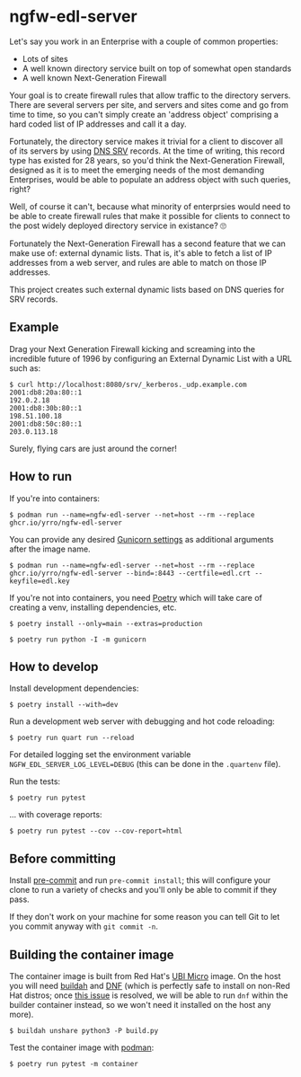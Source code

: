# ngfw-edl-server

Let's say you work in an Enterprise with a couple of common properties:

* Lots of sites
* A well known directory service built on top of somewhat open standards
* A well known Next-Generation Firewall

Your goal is to create firewall rules that allow traffic to the directory
servers. There are several servers per site, and servers and sites come and go
from time to time, so you can't simply create an 'address object' comprising a
hard coded list of IP addresses and call it a day.

Fortunately, the directory service makes it trivial for a client to discover
all of its servers by using [DNS
SRV](https://datatracker.ietf.org/doc/html/rfc2782) records. At the time of
writing, this record type has existed for 28 years, so you'd think the
Next-Generation Firewall, designed as it is to meet the emerging needs of the
most demanding Enterprises, would be able to populate an address object with
such queries, right?

Well, of course it can't, because what minority of enterprsies would need to be
able to create firewall rules that make it possible for clients to connect to
the post widely deployed directory service in existance? 🙄

Fortunately the Next-Generation Firewall has a second feature that we can make
use of: external dynamic lists. That is, it's able to fetch a list of IP
addresses from a web server, and rules are able to match on those IP addresses.

This project creates such external dynamic lists based on DNS queries for SRV
records.

## Example

Drag your Next Generation Firewall kicking and screaming into the incredible
future of 1996 by configuring an External Dynamic List with a URL such as:

    $ curl http://localhost:8080/srv/_kerberos._udp.example.com
    2001:db8:20a:80::1
    192.0.2.18
    2001:db8:30b:80::1
    198.51.100.18
    2001:db8:50c:80::1
    203.0.113.18

Surely, flying cars are just around the corner!

## How to run

If you're into containers:

```
$ podman run --name=ngfw-edl-server --net=host --rm --replace ghcr.io/yrro/ngfw-edl-server
```

You can provide any desired [Gunicorn
settings](https://docs.gunicorn.org/en/latest/settings.html) as additional
arguments after the image name.

```
$ podman run --name=ngfw-edl-server --net=host --rm --replace ghcr.io/yrro/ngfw-edl-server --bind=:8443 --certfile=edl.crt --keyfile=edl.key
```

If you're not into containers, you need [Poetry](https://python-poetry.org/)
which will take care of creating a venv, installing dependencies, etc.

```
$ poetry install --only=main --extras=production

$ poetry run python -I -m gunicorn
```

## How to develop

Install development dependencies:

```
$ poetry install --with=dev
```

Run a development web server with debugging and hot code reloading:

```
$ poetry run quart run --reload
```

For detailed logging set the environment variable
`NGFW_EDL_SERVER_LOG_LEVEL=DEBUG` (this can be done in the `.quartenv` file).

Run the tests:

```
$ poetry run pytest
```

... with coverage reports:

```
$ poetry run pytest --cov --cov-report=html
```

## Before committing

Install [pre-commit](https://pre-commit.com/) and run `pre-commit install`;
this will configure your clone to run a variety of checks and you'll only be
able to commit if they pass.

If they don't work on your machine for some reason you can tell Git to let you
commit anyway with `git commit -n`.

## Building the container image

The container image is built from Red Hat's [UBI
Micro](https://www.redhat.com/en/blog/introduction-ubi-micro) image. On the
host you will need [buildah](https://buildah.io/) and
[DNF](https://github.com/rpm-software-management/dnf) (which is perfectly safe
to install on non-Red Hat distros; once [this
issue](https://github.com/containers/buildah/issues/5483) is resolved, we will
be able to run `dnf` within the builder container instead, so we won't need it
installed on the host any more).

```
$ buildah unshare python3 -P build.py
```

Test the container image with [podman](https://podman.io/):

```
$ poetry run pytest -m container
```
